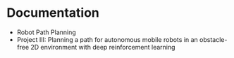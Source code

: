 # Documentation

- Robot Path Planning
- Project III: Planning a path for autonomous mobile robots in an obstacle-free 2D environment with deep reinforcement learning
